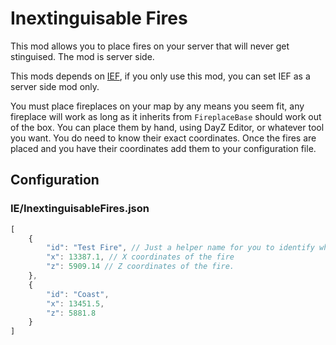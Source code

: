 # Inextinguisable Fires

This mod allows you to place fires on your server that will never get stinguised. The mod is server side.

This mods depends on [IEF](https://steamcommunity.com/sharedfiles/filedetails/?id=3198155295), if you only use this mod, you can set IEF as a server side mod only.

You must place fireplaces on your map by any means you seem fit, any fireplace will work as long as it inherits from `FireplaceBase` should work out of the box. You can place them by hand, using DayZ Editor, or whatever tool you want. You do need to know their exact coordinates. Once the fires are placed and you have their coordinates add them to your configuration file.

## Configuration

### IE/InextinguisableFires.json
```js
[
    {
        "id": "Test Fire", // Just a helper name for you to identify where this fire is located
        "x": 13387.1, // X coordinates of the fire
        "z": 5909.14 // Z coordinates of the fire.
    },
    {
        "id": "Coast",
        "x": 13451.5,
        "z": 5881.8
    }
]
```